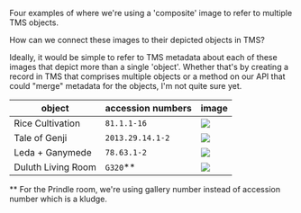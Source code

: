 Four examples of where we're using a 'composite' image to refer to
multiple TMS objects.

How can we connect these images to their depicted objects in TMS?

Ideally, it would be simple to refer to TMS metadata about each of these
images that depict more than a single 'object'.  Whether that's by
creating a record in TMS that comprises multiple objects or a method on
our API that could "merge" metadata for the objects, I'm not quite sure
yet.

| object | accession numbers | image |
| ---  | --- | --- |
| Rice Cultivation | `81.1.1-16` | ![](http://cdn.dx.artsmia.org/thumbs/tn_rice-cultivation-wide.jpg) |
| Tale of Genji | `2013.29.14.1-2` | ![](http://cdn.dx.artsmia.org/thumbs/tn_genji-stacked2.jpg)
| Leda + Ganymede | `78.63.1-2` | ![](http://cdn.dx.artsmia.org/thumbs/tn_mia_33788a.jpg)
| Duluth Living Room | `G320`** | ![](http://cdn.dx.artsmia.org/thumbs/tn_mia_25304a.jpg)

** For the Prindle room, we're using gallery number instead of accession number which is a kludge.
